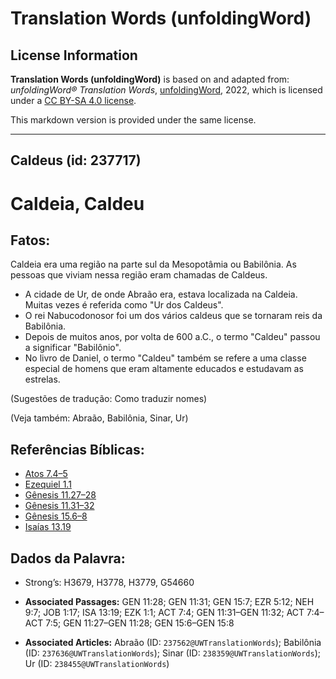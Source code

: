 # Translation Words (unfoldingWord)

## License Information

**Translation Words (unfoldingWord)** is based on and adapted from: _unfoldingWord® Translation Words_, [unfoldingWord](https://unfoldingword.org/utw), 2022, which is licensed under a [CC BY-SA 4.0 license](https://creativecommons.org/licenses/by-sa/4.0/legalcode.en).

This markdown version is provided under the same license.



--------------------------------

## Caldeus (id: 237717)

Caldeia, Caldeu
===============

Fatos:
------

Caldeia era uma região na parte sul da Mesopotâmia ou Babilônia. As pessoas que viviam nessa região eram chamadas de Caldeus.

* A cidade de Ur, de onde Abraão era, estava localizada na Caldeia. Muitas vezes é referida como "Ur dos Caldeus".
* O rei Nabucodonosor foi um dos vários caldeus que se tornaram reis da Babilônia.
* Depois de muitos anos, por volta de 600 a.C., o termo "Caldeu" passou a significar "Babilônio".
* No livro de Daniel, o termo "Caldeu" também se refere a uma classe especial de homens que eram altamente educados e estudavam as estrelas.

(Sugestões de tradução: Como traduzir nomes)

(Veja também: Abraão, Babilônia, Sinar, Ur)

Referências Bíblicas:
---------------------

* [Atos 7\.4–5](https://ref.ly/Acts7:4-Acts7:5)
* [Ezequiel 1\.1](https://ref.ly/Ezek1:1)
* [Gênesis 11\.27–28](https://ref.ly/Gen11:27-Gen11:28)
* [Gênesis 11\.31–32](https://ref.ly/Gen11:31-Gen11:32)
* [Gênesis 15\.6–8](https://ref.ly/Gen15:6-Gen15:8)
* [Isaías 13\.19](https://ref.ly/Isa13:19)

Dados da Palavra:
-----------------

* Strong’s: H3679, H3778, H3779, G54660

* **Associated Passages:** GEN 11:28; GEN 11:31; GEN 15:7; EZR 5:12; NEH 9:7; JOB 1:17; ISA 13:19; EZK 1:1; ACT 7:4; GEN 11:31–GEN 11:32; ACT 7:4–ACT 7:5; GEN 11:27–GEN 11:28; GEN 15:6–GEN 15:8
* **Associated Articles:** Abraão (ID: `237562@UWTranslationWords`); Babilônia (ID: `237636@UWTranslationWords`); Sinar (ID: `238359@UWTranslationWords`); Ur (ID: `238455@UWTranslationWords`)

